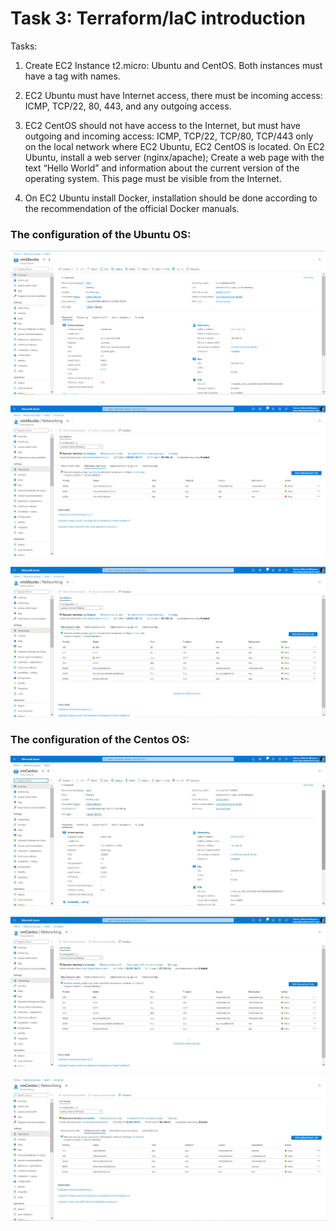 # Task 3: Terraform/IaC introduction #

Tasks:
1. Create EC2 Instance t2.micro: Ubuntu and CentOS. Both instances must have a tag with names. 

2. EC2 Ubuntu must have Internet access, there must be incoming access: ICMP, TCP/22, 80, 443, and any outgoing access. 

3. EC2 CentOS should not have access to the Internet, but must have outgoing and incoming access: ICMP, TCP/22, TCP/80, TCP/443 only on the local network where EC2 Ubuntu, EC2 CentOS is located.  On EC2 Ubuntu, install a web server (nginx/apache); Create a web page with the text “Hello World” and information about the current version of the operating system. This page must be visible from the Internet. 

4. On EC2 Ubuntu install Docker, installation should be done according to the recommendation of the official Docker manuals.

### The configuration of the Ubuntu OS: ###

![serverUbuntu1](./images/Screenshot_3.jpg)

![serverUbuntu2](./images/Screenshot_2.jpg)

![serverUbintu3](./images/Screenshot_1.jpg)


### The configuration of the Centos OS: ###

![serverCentos1](./images/Screenshot_4.jpg)

![serverCentos1](./images/Screenshot_5.jpg)

![serverCentos1](./images/Screenshot_6.jpg)